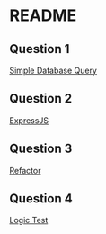 # README

## Question 1
[Simple Database Query](Question1/README.MD)
## Question 2
[ExpressJS](Question2/README.MD)
## Question 3
[Refactor](Question3/README.MD)
## Question 4
[Logic Test](Question1/README.MD)